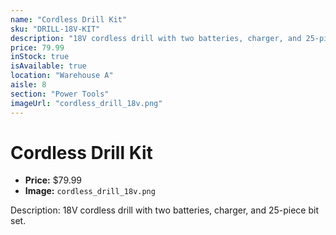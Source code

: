 ```yaml
---
name: "Cordless Drill Kit"
sku: "DRILL-18V-KIT"
description: "18V cordless drill with two batteries, charger, and 25-piece bit set."
price: 79.99
inStock: true
isAvailable: true
location: "Warehouse A"
aisle: 8
section: "Power Tools"
imageUrl: "cordless_drill_18v.png"
---
```


# Cordless Drill Kit

- **Price:** $79.99
- **Image:** `cordless_drill_18v.png`

Description: 18V cordless drill with two batteries, charger, and 25-piece bit set.

